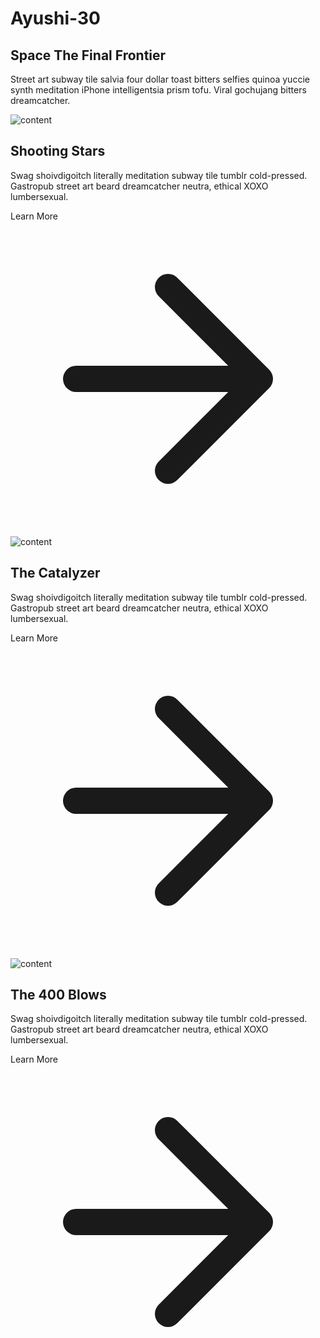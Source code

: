 # Ayushi-30
<section class="text-gray-600 body-font">
  <div class="container px-5 py-24 mx-auto">
    <div class="flex flex-col">
      <div class="h-1 bg-gray-200 rounded overflow-hidden">
        <div class="w-24 h-full bg-indigo-500"></div>
      </div>
      <div class="flex flex-wrap sm:flex-row flex-col py-6 mb-12">
        <h1 class="sm:w-2/5 text-gray-900 font-medium title-font text-2xl mb-2 sm:mb-0">Space The Final Frontier</h1>
        <p class="sm:w-3/5 leading-relaxed text-base sm:pl-10 pl-0">Street art subway tile salvia four dollar toast bitters selfies quinoa yuccie synth meditation iPhone intelligentsia prism tofu. Viral gochujang bitters dreamcatcher.</p>
      </div>
    </div>
    <div class="flex flex-wrap sm:-m-4 -mx-4 -mb-10 -mt-4">
      <div class="p-4 md:w-1/3 sm:mb-0 mb-6">
        <div class="rounded-lg h-64 overflow-hidden">
          <img alt="content" class="object-cover object-center h-full w-full" src="https://dummyimage.com/1203x503">
        </div>
        <h2 class="text-xl font-medium title-font text-gray-900 mt-5">Shooting Stars</h2>
        <p class="text-base leading-relaxed mt-2">Swag shoivdigoitch literally meditation subway tile tumblr cold-pressed. Gastropub street art beard dreamcatcher neutra, ethical XOXO lumbersexual.</p>
        <a class="text-indigo-500 inline-flex items-center mt-3">Learn More
          <svg fill="none" stroke="currentColor" stroke-linecap="round" stroke-linejoin="round" stroke-width="2" class="w-4 h-4 ml-2" viewBox="0 0 24 24">
            <path d="M5 12h14M12 5l7 7-7 7"></path>
          </svg>
        </a>
      </div>
      <div class="p-4 md:w-1/3 sm:mb-0 mb-6">
        <div class="rounded-lg h-64 overflow-hidden">
          <img alt="content" class="object-cover object-center h-full w-full" src="https://dummyimage.com/1204x504">
        </div>
        <h2 class="text-xl font-medium title-font text-gray-900 mt-5">The Catalyzer</h2>
        <p class="text-base leading-relaxed mt-2">Swag shoivdigoitch literally meditation subway tile tumblr cold-pressed. Gastropub street art beard dreamcatcher neutra, ethical XOXO lumbersexual.</p>
        <a class="text-indigo-500 inline-flex items-center mt-3">Learn More
          <svg fill="none" stroke="currentColor" stroke-linecap="round" stroke-linejoin="round" stroke-width="2" class="w-4 h-4 ml-2" viewBox="0 0 24 24">
            <path d="M5 12h14M12 5l7 7-7 7"></path>
          </svg>
        </a>
      </div>
      <div class="p-4 md:w-1/3 sm:mb-0 mb-6">
        <div class="rounded-lg h-64 overflow-hidden">
          <img alt="content" class="object-cover object-center h-full w-full" src="https://dummyimage.com/1205x505">
        </div>
        <h2 class="text-xl font-medium title-font text-gray-900 mt-5">The 400 Blows</h2>
        <p class="text-base leading-relaxed mt-2">Swag shoivdigoitch literally meditation subway tile tumblr cold-pressed. Gastropub street art beard dreamcatcher neutra, ethical XOXO lumbersexual.</p>
        <a class="text-indigo-500 inline-flex items-center mt-3">Learn More
          <svg fill="none" stroke="currentColor" stroke-linecap="round" stroke-linejoin="round" stroke-width="2" class="w-4 h-4 ml-2" viewBox="0 0 24 24">
            <path d="M5 12h14M12 5l7 7-7 7"></path>
          </svg>
        </a>
      </div>
    </div>
  </div>
</section>
